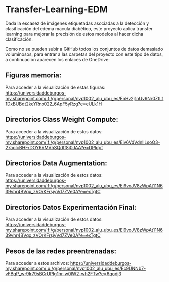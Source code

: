 # Transfer-Learning-EDM
Dada la escasez de imágenes etiquetadas asociadas a la detección y clasificación del edema macula diabético, este proyecto aplica transfer learning para mejorar la precisión de estos modelos al hacer dicha clasificación.

Como no se pueden subir a GitHub todos los conjuntos de datos demasiado voluminosos, para entrar a las carpetas del proyecto con este tipo de datos, a continuación aparecen los enlaces de OneDrive:

## Figuras memoria:

Para acceder a la visualización de estas figuras:
https://universidaddeburgos-my.sharepoint.com/:f:/g/personal/nvp1002_alu_ubu_es/EnHv2j1nUv9Nr0ZtL11DxBUBdt2keYRno022_6ApF5yRzg?e=eULk1H

## Directorios Class Weight Compute:

Para acceder a la visualización de estos datos:
https://universidaddeburgos-my.sharepoint.com/:f:/g/personal/nvp1002_alu_ubu_es/Eiv6VdVdnllLsoQ3-27aoIcBHFrDOY6VMVhSQdff8j0JAA?e=DPldpf

## Directorios Data Augmentation:

Para acceder a la visualización de estos datos:
https://universidaddeburgos-my.sharepoint.com/:f:/g/personal/nvp1002_alu_ubu_es/Ei9voJV8zWpAt11N639vhr4BVqx_zVOrKFrsjyVd7ZVe0A?e=exTgtC

## Directorios Datos Experimentación Final:

Para acceder a la visualización de estos datos:
https://universidaddeburgos-my.sharepoint.com/:f:/g/personal/nvp1002_alu_ubu_es/Ei9voJV8zWpAt11N639vhr4BVqx_zVOrKFrsjyVd7ZVe0A?e=exTgtC

## Pesos de las redes preentrenadas:

Para acceder a estos archivos:
https://universidaddeburgos-my.sharepoint.com/:u:/g/personal/nvp1002_alu_ubu_es/Ec9UNNb7-vFBqP_wr9Ir79sBCrUPIg1hr-w0lW2-wh2FTw?e=6qodj3

